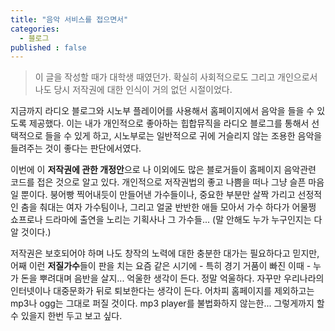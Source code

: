 ```yaml
---
title: "음악 서비스를 접으면서"
categories:
  - 블로그
published : false
---
```


> 이 글을 작성할 때가 대학생 때였던가. 확실히 사회적으로도 그리고 개인으로서 나도 당시 저작권에 대한 인식이 거의 없던 시절이었다.

지금까지 라디오 블로그와 시노부 플레이어를 사용해서 홈페이지에서 음악을 들을 수 있도록 제공했다. 이는 내가 개인적으로 좋아하는 힙합뮤직을 라디오 블로그를 통해서 선택적으로 들을 수 있게 하고, 시노부로는 일반적으로 귀에 거슬리지 않는 조용한 음악을 들려주는 것이 좋다는 판단에서였다.  
  
이번에 이 **저작권에 관한 개정안**으로 나 이외에도 많은 블로거들이 홈페이지 음악관련 코드를 접은 것으로 알고 있다. 개인적으로 저작권법의 좋고 나쁨을 떠나 그냥 슬픈 마음일 뿐이다. 붕어빵 찍어내듯이 만들어낸 가수들이나, 중요한 부분만 살짝 가리고 선정적인 춤을 춰대는 여자 가수팀이나, 그리고 얼굴 반반한 애들 모아서 가수 하다가 어물쩡 쇼프로나 드라마에 출연을 노리는 기획사나 그 가수들... (말 안해도 누가 누구인지는 다 알 것이다.)  
  
저작권은 보호되어야 하며 나도 창작의 노력에 대한 충분한 대가는 필요하다고 믿지만, 어째 이런 **저질가수**들이 판을 치는 요즘 같은 시기에 - 특히 경기 거품이 빠진 이때 - 누가 돈을 뿌려대며 음반을 살지... 억울한 생각이 든다. 정말 억울하다. 자꾸만 우리나라의 인터넷이나 대중문화가 뒤로 퇴보한다는 생각이 든다. 어차피 홈페이지를 제외하고는 mp3나 ogg는 그대로 퍼질 것이다. mp3 player를 불법화하지 않는한... 그렇게까지 할 수 있을지 한번 두고 보고 싶다.
